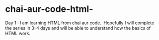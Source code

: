 # chai-aur-code-html-
Day 1 :
I am learning HTML from chai aur code. 
Hopefully I will complete the series in 3–4 days and will be able to understand how the basics of HTML work.
